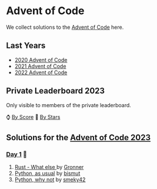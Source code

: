 # Advent of Code

We collect solutions to the [Advent of Code](https://adventofcode.com/) here.

## Last Years

- [2020 Advent of Code](2020.md)
- [2021 Advent of Code](2021.md)
- [2022 Advent of Code](2022.md)

## Private Leaderboard 2023

Only visible to members of the private leaderboard.

⌚ [By Score](https://adventofcode.com/2023/leaderboard/private/view/635843?order=local_score)
🌟 [By Stars](https://adventofcode.com/2023/leaderboard/private/view/635843?order=stars)

## Solutions for the [Advent of Code 2023](https://adventofcode.com/2023)

<!-- TODO: If you are the first update the link and chose a suitable emoji -->
### [Day 1](https://adventofcode.com/2023/day/1) 🍲

<!-- TODO: If you are the first remove this entry it just serves as a template -->
1. [Rust - What else ](https://github.com/Gronner/aoc-2022/blob/main/src/day1/mod.rs) by [Gronner]
2. [Python, as usual](https://github.com/bismuts-werkeleien/AoC_2023/blob/master/day01/day01.py) by [bismut]
3. [Python, why not](https://github.com/smeky42/adventOfCode2023/blob/main/day01/day01.py) by [smeky42]

[Gronner]: https://github.com/Gronner
[bismut]: https://github.com/bismuts-werkeleien
[smeky42]: https://github.com/smeky42/

